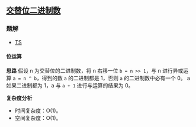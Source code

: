 ## [交替位二进制数](https://leetcode-cn.com/problems/binary-number-with-alternating-bits/)
### 题解
+ [TS](../../ts/768/693.ts)

#### 位运算
**思路**
假设 n 为交替位的二进制数，将 n 右移一位 `b = n >> 1`，与 n 进行异或运算 `a = n ^ b`，得到的数 `a` 的二进制都是 1，否则 `a` 的二进制数中必有一个 0。
a 如果二进制都为 1，a 与 `a + 1` 进行与运算的结果为 0。

**复杂度分析**
+ 时间复杂度：O(1)。
+ 空间复杂度：O(1)。
